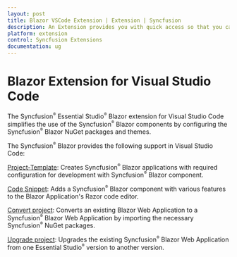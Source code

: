 ```yaml
---
layout: post
title: Blazor VSCode Extension | Extension | Syncfusion
description: An Extension provides you with quick access so that you can create or configure the Syncfusion Blazor projects along with Syncfusion components
platform: extension
control: Syncfusion Extensions
documentation: ug
---
```


# Blazor Extension for Visual Studio Code

The Syncfusion<sup style="font-size:70%">&reg;</sup> Essential Studio<sup style="font-size:70%">&reg;</sup> Blazor extension for Visual Studio Code simplifies the use of the Syncfusion<sup style="font-size:70%">&reg;</sup> Blazor components by configuring the Syncfusion<sup style="font-size:70%">&reg;</sup> Blazor NuGet packages and themes.

The Syncfusion<sup style="font-size:70%">&reg;</sup> Blazor provides the following support in Visual Studio Code:

[Project-Template](./create-project):  Creates Syncfusion<sup style="font-size:70%">&reg;</sup> Blazor applications with required configuration for development with Syncfusion<sup style="font-size:70%">&reg;</sup> Blazor component.

[Code Snippet](./code-snippet):  Adds a Syncfusion<sup style="font-size:70%">&reg;</sup> Blazor component with various features to the Blazor Application's Razor code editor.

[Convert project](./convert-project):  Converts an existing Blazor Web Application to a Syncfusion<sup style="font-size:70%">&reg;</sup> Blazor Web Application by importing the necessary Syncfusion<sup style="font-size:70%">&reg;</sup> NuGet packages.

[Upgrade project](./upgrade-project):  Upgrades the existing Syncfusion<sup style="font-size:70%">&reg;</sup> Blazor Web Application from one Essential Studio<sup style="font-size:70%">&reg;</sup> version to another version.